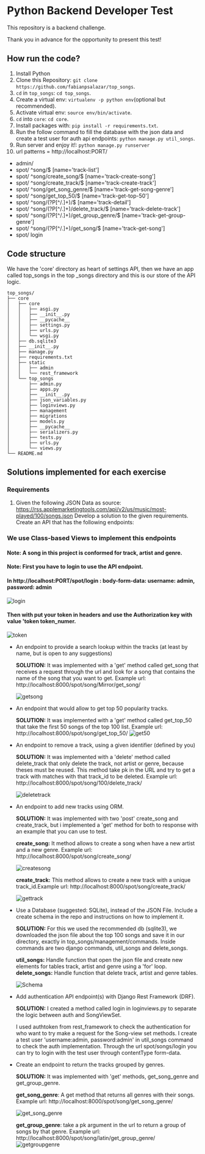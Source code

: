 # Python Backend Developer Test


This repository is a backend challenge.

Thank you in advance for the opportunity to present this test!

## How run the code?
1. Install Python
2. Clone this Repository: `git clone https://github.com/fabianpsalazar/top_songs`.
3. `cd` in  `top_songs`: `cd top_songs`.
4. Create a virtual env: `virtualenv -p python env`(optional but recommended).
5. Activate virtual env: `source env/bin/activate`.
6. `cd` into `core`: `cd core`.
7. Install packages with: `pip install -r requirements.txt`.
8. Run the follow command to fill the database with the json data and create a test user for auth api endpoints: `python manage.py util_songs`.
9. Run server and enjoy it!: `python manage.py runserver`
10. url patterns = http://localhost:PORT/
- admin/
- spot/ ^song/$ [name='track-list']
- spot/ ^song/create_song/$ [name='track-create-song']
- spot/ ^song/create_track/$ [name='track-create-track']
- spot/ ^song/get_song_genre/$ [name='track-get-song-genre']
- spot/ ^song/get_top_50/$ [name='track-get-top-50']
- spot/ ^song/(?P<pk>[^/.]+)/$ [name='track-detail']
- spot/ ^song/(?P<pk>[^/.]+)/delete_track/$ [name='track-delete-track']
- spot/ ^song/(?P<pk>[^/.]+)/get_group_genre/$ [name='track-get-group-genre']
- spot/ ^song/(?P<pk>[^/.]+)/get_song/$ [name='track-get-song']
- spot/ login



## Code structure

We have the 'core' directory as heart of settings API, then we have an app called top_songs in the top
_songs directory and this is our store of the API logic.

```
top_songs/
├── core
│   ├── core
│   │   ├── asgi.py
│   │   ├── __init__.py
│   │   ├── __pycache__
│   │   ├── settings.py
│   │   ├── urls.py
│   │   └── wsgi.py
│   ├── db.sqlite3
│   ├── __init__.py
│   ├── manage.py
│   ├── requirements.txt
│   ├── static
│   │   ├── admin
│   │   └── rest_framework
│   └── top_songs
│       ├── admin.py
│       ├── apps.py
│       ├── __init__.py
│       ├── json_variables.py
│       ├── loginviews.py
│       ├── management
│       ├── migrations
│       ├── models.py
│       ├── __pycache__
│       ├── serializers.py
│       ├── tests.py
│       ├── urls.py
│       └── views.py
└── README.md
```


## Solutions implemented for each exercise

### Requirements
1. Given the following JSON Data as source:
https://rss.applemarketingtools.com/api/v2/us/music/most-played/100/songs.json
Develop a solution to the given requirements.
Create an API that has the following endpoints:

### We use Class-based Views to implement this endpoints
#### Note: A song in this project is conformed for track, artist and genre.

#### Note: First you have to login to use the API endpoint.
#### In http://localhost:PORT/spot/login : body-form-data: username: admin, password: admin

![login](https://user-images.githubusercontent.com/23225354/168675974-26043cbd-be8e-4122-9d41-36ed3fbd82e7.png)


#### Then with put your token in headers and use the Authorization key with value 'token __token_numer__.

![token](https://user-images.githubusercontent.com/23225354/168676029-b460594a-331d-4b99-99f3-ea20594ecd0a.png)


<ul>

<li>An endpoint to provide a search lookup within the tracks (at least by name, but is
open to any suggestions)</li>

  
<b>SOLUTION:</b> It was implemented with a 'get' method called get_song that receives a request through the url and look for a song that contains the name of the song that you want to get. Example url: http://localhost:8000/spot/song/Mirror/get_song/
  
![getsong](https://user-images.githubusercontent.com/23225354/168676052-d366d3f1-907f-42fe-99f8-f1329f5e7951.png)


<li>An endpoint that would allow to get top 50 popularity tracks.</li>

  
<b>SOLUTION:</b> It was implemented with a 'get' method called get_top_50 that take the first 50 songs of the top 100 list. Example url: http://localhost:8000/spot/song/get_top_50/
  ![get50](https://user-images.githubusercontent.com/23225354/168676086-fd1f5c8d-0cc4-43ef-807f-c5a886aa9ba3.png)

 

<li>An endpoint to remove a track, using a given identifier (defined by you)</li>

  
<b>SOLUTION:</b> It was implemented with a 'delete' method called delete_track that only delete the track, not artist or genre, because theses must be reused.
This method take pk in the URL and try to get a track with matches with that track_id to be deleted. Example url: http://localhost:8000/spot/song/100/delete_track/
  
 ![deletetrack](https://user-images.githubusercontent.com/23225354/168676117-1daccad1-563e-4bb2-8dc6-f3e00bd4d9c4.png)


<li>An endpoint to add new tracks using ORM.</li>

  
<b>SOLUTION:</b> It was implemented with two 'post' create_song and create_track, but i implemented a 'get' method for both to response with an example that you can use to test.

<b>create_song:</b> It method allows to create a song when have a new artist and a new genre. Example url: http://localhost:8000/spot/song/create_song/
  
  ![createsong](https://user-images.githubusercontent.com/23225354/168676138-09f3bf5f-eb85-4fc6-906e-43987344d83b.png)


<b>create_track:</b> This method allows to create a new track with a unique track_id.Example url: http://localhost:8000/spot/song/create_track/
  
  ![gettrack](https://user-images.githubusercontent.com/23225354/168676170-80b3a91f-10c5-4810-99d3-4d8c79d8fb7c.png)


<li>Use a Database (suggested: SQLite), instead of the JSON File. Include a create
schema in the repo and instructions on how to implement it.</li>

  
<b>SOLUTION:</b> For this we used the recommended db (sqlite3), we downloaded the json file about the top 100 songs
and save it in our directory, exactly in top_songs/management/commands. Inside commands are two django commands, util_songs and delete_songs.

<b>util_songs:</b> Handle function that open the json file and create new elements for tables track, artist and genre using a 'for' loop.
<b>delete_songs:</b>  Handle function that delete track, artist and genre tables.

![Schema](https://user-images.githubusercontent.com/23225354/168667058-eece20cf-2e58-4e58-92d2-16c4f3b63e19.png)

<li>Add authentication API endpoint(s) with Django Rest Framework (DRF).</li>
  
  
<b>SOLUTION:</b> I created a method called login in loginviews.py to separate the logic between auth and SongViewSet.

I used authtoken from rest_framework to check the authentication for who want to try make a request for the Song-view set methods.
I create a test user 'username:admin, password:admin' in util_songs command to check the auth implementation.
Through the url spot/songs/login you can try to login with the test user through contentType form-data.

<li>Create an endpoint to return the tracks grouped by genres.</li>

  
<b>SOLUTION:</b>  It was implemented with 'get' methods, get_song_genre and get_group_genre.

<b>get_song_genre</b>: A get method that returns all genres with their songs. Example url: http://localhost:8000/spot/song/get_song_genre/
  
 ![get_song_genre](https://user-images.githubusercontent.com/23225354/168676253-376d923c-57c3-40f0-993a-cc1298a6558e.png)

  
<b>get_group_genre</b>: take a pk argument in the url to return a group of songs by that genre. Example url: http://localhost:8000/spot/song/latin/get_group_genre/
  ![getgroupgenre](https://user-images.githubusercontent.com/23225354/168676277-9b900f32-5e7c-4d72-9669-d32cf6d6e480.png)


</ul>
